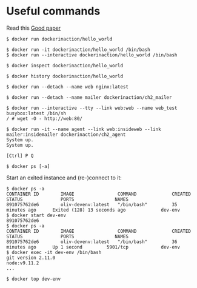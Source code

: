 # Useful commands

Read this [Good paper](https://medium.com/the-code-review/top-10-docker-commands-you-cant-live-without-54fb6377f481)


```
$ docker run dockerinaction/hello_world
```

```
$ docker run -it dockerinaction/hello_world /bin/bash
$ docker run --interactive dockerinaction/hello_world /bin/bash
```

```
$ docker inspect dockerinaction/hello_world
```

```
$ docker history dockerinaction/hello_world
```

```
$ docker run --detach --name web nginx:latest
```

```
$ docker run --detach --name mailer dockerinaction/ch2_mailer
```

```
$ docker run --interactive --tty --link web:web --name web_test busybox:latest /bin/sh
/ # wget -O - http://web:80/
```

```
$ docker run -it --name agent --link web:insideweb --link mailer:insidemailer dockerinaction/ch2_agent
System up.
System up.

[Ctrl] P Q
```
```
$ docker ps [-a]
```

Start an exited instance and (re-)connect to it:
```
$ docker ps -a
CONTAINER ID        IMAGE                COMMAND             CREATED             STATUS              PORTS               NAMES
891075762de6        oliv-devenv:latest   "/bin/bash"         35 minutes ago      Exited (128) 13 seconds ago             dev-env
$ docker start dev-env
891075762de6
$ docker ps -a
CONTAINER ID        IMAGE                COMMAND             CREATED             STATUS              PORTS               NAMES
891075762de6        oliv-devenv:latest   "/bin/bash"         36 minutes ago      Up 1 second         5901/tcp            dev-env
$ docker exec -it dev-env /bin/bash
git version 2.11.0
node:v9.11.2
...

```

```
$ docker top dev-env
```
